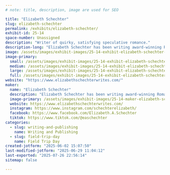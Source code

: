 ```yaml
---
# note: title, description, image are used for SEO

title: "Elizabeth Schechter"
slug: elizabeth-schechter
permalink: /exhibits/elizabeth-schechter/
exhibit-id: 25-14
space-number: Unassigned
description: "Writer of quirky, satisfying speculative romance."
description-long: "Elizabeth Schechter has been writing award-winning Romantasy since before romantasy was a word. Her writing credits include the award-winning steampunk romance House of Sable Locks, the Celtic fantasy Princes of Air, and 2021 VIVIAN finalist Written in Water."
image: /assets/images/exhibit-images/25-14-exhibit-elizabeth-schechter-2025-02-08-09-25-27-large.jpg
image-primary: 
  small: /assets/images/exhibit-images/25-14-exhibit-elizabeth-schechter-2025-02-08-09-25-27-small.jpg
  medium: /assets/images/exhibit-images/25-14-exhibit-elizabeth-schechter-2025-02-08-09-25-27-medium.jpg
  large: /assets/images/exhibit-images/25-14-exhibit-elizabeth-schechter-2025-02-08-09-25-27-large.jpg
  full: /assets/images/exhibit-images/25-14-exhibit-elizabeth-schechter-2025-02-08-09-25-27-full.jpg
website: "https://www.elizabethschechterwrites.com/"
maker: 
  name: "Elizabeth Schechter"
  description: "Elizabeth Schechter has been writing award-winning Romantasy since before romantasy was a word. Her writing credits include the award-winning steampunk romance House of Sable Locks, the Celtic fantasy Princes of Air, and 2021 VIVIAN finalist Written in Water."
  image-primary: /assets/images/exhibit-images/25-14-maker-elizabeth-schechter-easchechter-logo-rectangle-medium.png
  website: https://www.elizabethschechterwrites.com/
  instagram: https://www.instagram.com/schechterelizabeth/
  facebook: https://www.facebook.com/Elizabeth.A.Schechter
  tiktok: https://www.tiktok.com/@easchechter
categories: 
  - slug: writing-and-publishing
    name: Writing and Publishing
  - slug: field-trip-day
    name: Field Trip Day
created-jotform: "2025-06-02 15:07:50"
last-modified-jotform: "2025-06-29 11:04:12"
last-exported: "2025-07-26 22:56:14"
sitemap: false

---
```

